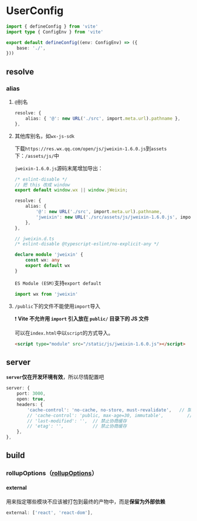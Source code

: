 # UserConfig

```typescript
import { defineConfig } from 'vite'
import type { ConfigEnv } from 'vite'

export default defineConfig((env: ConfigEnv) => ({
    base: './',
}))
```



## resolve

### alias

1. `@`别名

   ```typescript
   resolve: {
       alias: { '@': new URL('./src', import.meta.url).pathname },
   },
   ```

2. 其他库别名，如`wx-js-sdk`

   下载`https://res.wx.qq.com/open/js/jweixin-1.6.0.js`到`assets`下：`/assets/js/`中

   `jweixin-1.6.0.js`源码末尾增加导出：

   ```typescript
   /* eslint-disable */
   // 把 this 改成 window
   export default window.wx || window.jWeixin;
   ```

   ```typescript
   resolve: {
       alias: {
           '@': new URL('./src', import.meta.url).pathname,
           'jweixin': new URL('./src/assets/js/jweixin-1.6.0.js', import.meta.url).pathname,
       },
   },
   ```

   ```typescript
   // jweixin.d.ts
   /* eslint-disable @typescript-eslint/no-explicit-any */
   
   declare module 'jweixin' {
       const wx: any
       export default wx
   }
   ```

   `ES Module (ESM)`支持`export default`

   ```typescript
   import wx from 'jweixin'
   ```

3. `/public`下的文件不能使用`import`导入

   ❗ **Vite 不允许用 `import` 引入放在 `public/` 目录下的 JS 文件**

   可以在`index.html`中以`script`的方式导入。

   ```html
   <script type="module" src="/static/js/jweixin-1.6.0.js"></script>
   ```

   



## server

**`server`仅在开发环境有效**，所以尽情配置吧

```typescript
server: {
    port: 3000,
    open: true,
    headers: {
        'cache-control': 'no-cache, no-store, must-revalidate',   // 禁止缓存
        // 'cache-control': 'public, max-age=30, immutable',         // 缓存 3600s
        // 'last-modified': '',  // 禁止协商缓存
        // 'etag': '',           // 禁止协商缓存
    },
},
```



## build



### rollupOptions（[rollupOptions](./rollupOptions.md)）



#### external

用来指定哪些模块不应该被打包到最终的产物中，而是**保留为外部依赖**

```typescript
external: ['react', 'react-dom'],
```



